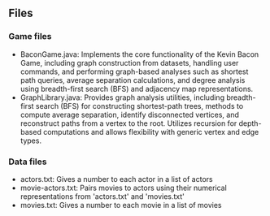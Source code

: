 ## Files

### Game files

- BaconGame.java: Implements the core functionality of the Kevin Bacon Game, including graph construction from datasets, handling user commands, and performing graph-based analyses such as shortest path queries, average separation calculations, and degree analysis using breadth-first search (BFS) and adjacency map representations.
- GraphLibrary.java: Provides graph analysis utilities, including breadth-first search (BFS) for constructing shortest-path trees, methods to compute average separation, identify disconnected vertices, and reconstruct paths from a vertex to the root. Utilizes recursion for depth-based computations and allows flexibility with generic vertex and edge types.

### Data files

- actors.txt: Gives a number to each actor in a list of actors
- movie-actors.txt: Pairs movies to actors using their numerical representations from 'actors.txt' and 'movies.txt'
- movies.txt: Gives a number to each movie in a list of movies
